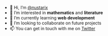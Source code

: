 - 👋 Hi, I’m [@nustarix][github]
- 👀 I’m interested in **mathematics** and **literature**
- 🌱 I’m currently learning **web development**
- 💞️ I’m looking to collaborate on future projects
- 📫 You can get in touch with me on [Twitter][twitter]

[github]: https://github.com/nustarix
[Twitter]: https://twitter.com/nustarix
